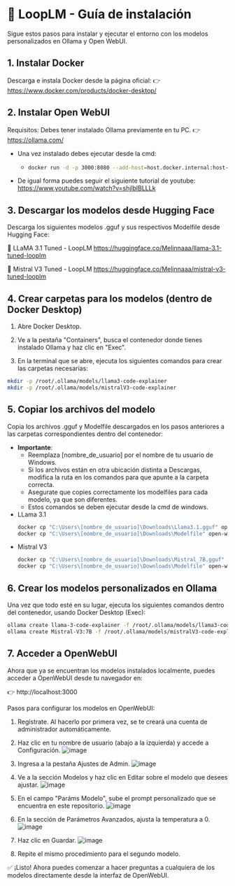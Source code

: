 # 🚀 LoopLM - Guía de instalación
Sigue estos pasos para instalar y ejecutar el entorno con los modelos personalizados en Ollama y Open WebUI.

## 1. Instalar Docker
Descarga e instala Docker desde la página oficial:
👉 https://www.docker.com/products/docker-desktop/

## 2. Instalar Open WebUI
Requisitos:
Debes tener instalado Ollama previamente en tu PC.
👉 https://ollama.com/
* Una vez instalado debes ejecutar desde la cmd:
  * ```bash
    docker run -d -p 3000:8080 --add-host=host.docker.internal:host-gateway -v open-webui:/app/backend/data --name open-webui --restart always ghcr.io/open-webui/open-webui:main
    ```
* De igual forma puedes seguir el siguiente tutorial de youtube: https://www.youtube.com/watch?v=shjlblBLLLk

## 3. Descargar los modelos desde Hugging Face
Descarga los siguientes modelos .gguf y sus respectivos Modelfile desde Hugging Face:

🔗 LLaMA 3.1 Tuned - LoopLM
https://huggingface.co/Melinnaaa/llama-3.1-tuned-looplm

🔗 Mistral V3 Tuned - LoopLM
https://huggingface.co/Melinnaaa/mistral-v3-tuned-looplm

## 4. Crear carpetas para los modelos (dentro de Docker Desktop)
  1. Abre Docker Desktop.
  
  2. Ve a la pestaña "Containers", busca el contenedor donde tienes instalado Ollama y haz clic en "Exec".
  
  3. En la terminal que se abre, ejecuta los siguientes comandos para crear las carpetas necesarias:
  ```bash
  mkdir -p /root/.ollama/models/llama3-code-explainer
  mkdir -p /root/.ollama/models/mistralV3-code-explainer
  ```

## 5. Copiar los archivos del modelo
Copia los archivos .gguf y Modelfile descargados en los pasos anteriores a las carpetas correspondientes dentro del contenedor:
* **Importante**:
  * Reemplaza [nombre_de_usuario] por el nombre de tu usuario de Windows.
  * Si los archivos están en otra ubicación distinta a Descargas, modifica la ruta en los comandos para que apunte a la carpeta correcta.
  * Asegurate que copies correctamente los modelfiles para cada modelo, ya que son diferentes.
  * Estos comandos se deben ejecutar desde la cmd de windows.
* LLama 3.1
  ```bash
  docker cp "C:\Users\[nombre_de_usuario]\Downloads\Llama3.1.gguf" open-webui:/root/.ollama/models/llama3-code-explainer/
  docker cp "C:\Users\[nombre_de_usuario]\Downloads\Modelfile" open-webui:/root/.ollama/models/llama3-code-explainer/
  ```
* Mistral V3
  ```bash
  docker cp "C:\Users\[nombre_de_usuario]\Downloads\Mistral_7B.gguf" open-webui:/root/.ollama/models/mistralV3-code-explainer/
  docker cp "C:\Users\[nombre_de_usuario]\Downloads\Modelfile" open-webui:/root/.ollama/models/mistralV3-code-explainer/
  ```
## 6. Crear los modelos personalizados en Ollama
Una vez que todo esté en su lugar, ejecuta los siguientes comandos dentro del contenedor, usando Docker Desktop (Exec):
  ```bash
  ollama create llama-3-code-explainer -f /root/.ollama/models/llama3-code-explainer/Modelfile
  ollama create Mistral-V3:7B -f /root/.ollama/models/mistralV3-code-explainer/Modelfile
  ```  
## 7. Acceder a OpenWebUI
Ahora que ya se encuentran los modelos instalados localmente, puedes acceder a OpenWebUI desde tu navegador en:

👉 http://localhost:3000

Pasos para configurar los modelos en OpenWebUI:
  1. Regístrate. Al hacerlo por primera vez, se te creará una cuenta de administrador automáticamente.
  
  2. Haz clic en tu nombre de usuario (abajo a la izquierda) y accede a Configuración.
    ![image](https://github.com/user-attachments/assets/28f89cb7-2e24-411f-ba8e-7452f5a55c68)
  
  3. Ingresa a la pestaña Ajustes de Admin.
    ![image](https://github.com/user-attachments/assets/6b47c0f2-a252-4464-b699-347b964195ea)
  
  4. Ve a la sección Modelos y haz clic en Editar sobre el modelo que desees ajustar.
    ![image](https://github.com/user-attachments/assets/54465ccc-740c-4feb-9dd5-92d263cd04ff)

  5. En el campo "Paráms Modelo", sube el prompt personalizado que se encuentra en este repositorio.
    ![image](https://github.com/user-attachments/assets/9a8b8f5b-6b56-4c4c-8bf9-4ef75ee1c86a)

  6. En la sección de Parámetros Avanzados, ajusta la temperatura a 0.
    ![image](https://github.com/user-attachments/assets/4a280fba-0afa-4144-9930-2b236a63c3d3)

  7. Haz clic en Guardar.
    ![image](https://github.com/user-attachments/assets/fe8e6cf5-42b6-428d-97e3-66a3bfdc4c4a)

  8. Repite el mismo procedimiento para el segundo modelo.


✅ ¡Listo! Ahora puedes comenzar a hacer preguntas a cualquiera de los modelos directamente desde la interfaz de OpenWebUI.
